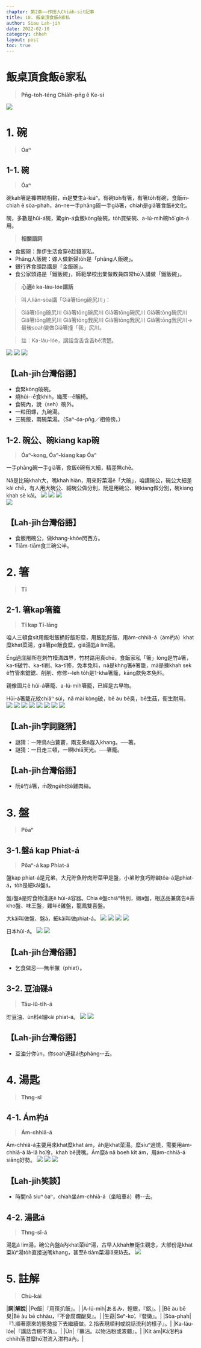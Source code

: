 ```yaml
---
chapter: 第2章——作田人Chia̍h-si̍t記事
title: 10. 飯桌頂食飯ê家私
author: Siau Lah-jih
date: 2022-02-10
category: chheh
layout: post
toc: true
---
```


# 飯桌頂食飯ê家私
> **Pn̄g-toh-téng Chia̍h-pn̄g ê Ke-si**

![](../too5/10/10-3-14.盤.jpg)


# 1. 碗
>**Óaⁿ**

## 1-1. 碗
>**Óaⁿ**
  
碗kah箸是褲帶結相黏，m̄是雙生á-kiáⁿ。有碗to̍h有箸，有箸to̍h有碗，食飯m̄-chiah ē sòa-phah，án-ne一手phâng碗一手giâ箸，chiah是giâ箸食飯ê文化。

碗，多數是hûi-á碗，驚gín-á食飯kòng破碗，to̍h買柴碗、a-lú-mih碗hō͘ gín-á用。

> **相關語詞**

- 食飯碗：靠伊生活食穿ê趁錢家私。
- Phâng人飯碗：嫁人做新婦to̍h是「phâng人飯碗」。
- 銀行界食頭路講是「金飯碗」。
- 食公家頭路是「鐵飯碗」，師範學校出業做教員四常hō͘人講做「鐵飯碗」。




> **心適ê ka-láu-lóe講話**

> 叫人liân-sòa講「Giâ箸tōng碗尻川」：

> Giâ箸tōng碗尻川 Giâ箸tōng碗尻川 Giâ箸tōng碗尻川 Giâ箸tōng碗尻川 Giâ箸tōng碗尻川 Giâ箸tōng我尻川 Giâ箸tōng我尻川 Giâ箸tōng我尻川→最後soah變做Giâ箸撞「我」尻川。

> 註：Ka-láu-lóe，講話含舌含舌bē清楚。

![](../too5/10/10-3-15.瓷仔碗.jpg)
![](../too5/10/10-3-16.泔杓仔.jpg)
![](../too5/10/10-3-16a.碗黃文本.jpg)

## 【Lah-jih台灣俗語】
- 食緊kòng破碗。
- 燒hûi--ē食khih，織蓆--ē睏椅。
- 食碗內，說（seh）碗外。
- 一粒田螺，九碗湯。
- 三碗飯，兩碗菜湯。（Saⁿ-óa-pn̄g／相倚傍。）

## 1-2. 碗公、碗kiang kap碗
>**Óaⁿ-kong, Óaⁿ-kiang kap Óaⁿ**

一手phâng碗一手giâ箸，食飯ê碗有大細，精差無chē。

Nā是比碗khah大，嘴khah hiàn，用來貯菜湯ê「大碗」，咱講碗公，碗公大細差kài chē，有人用大碗公、細碗公做分別，阮是用碗公、碗kiang做分別，碗kiang khah sè kâi。
![](../too5/10/10-3-17.碗公碗.jpg)
![](../too5/10/10-3-18.碗公碗陳慶芳.jpg)
![](../too5/10/10-3-19.碗碗公.jpg)  
![](../too5/10/10-3-20.碗公碗陳正雄.jpg)
## 【Lah-jih台灣俗語】
- 食飯用碗公，做khang-khòe閃西方。
- Tiām-tiām食三碗公半。

# 2. 箸
>**Tī**

## 2-1. 箸kap箸籠
>**Tī kap Tī-lāng**

咱人三頓食si̍t用飯坩飯桶貯飯貯糜，用飯匙貯飯，用ám-chhiâ-á（ám杓á）khat糜khat菜湯，giâ箸pe飯食糜，giâ湯匙á lim湯。

Éng過庄腳所在刺竹模滿四界，竹材路用真chē，食飯家私「箸」lóng是竹á箸，ka-tī破竹、ka-tī削、ka-tī修，免本免料，nā是khǹg箸ê箸籠，mā是揀khah sek ê竹管來鋸鋸、削削、修修--leh to̍h是1-kha箸籠，kāng款免本免料。

親像圖片ê hûi-á箸籠、a-lú-mih箸籠，已經是古早物。

Hûi-á箸籠花紋chiâⁿ súi，nā mài kòng破，bē àu bē臭，bē生菇，衛生耐用。
![](../too5/10/10-3-8.箸籠.jpg)
![](../too5/10/10-3-9.箸籠.jpg)
![](../too5/10/10-3-9a.箸籠.jpg)
![](../too5/10/10-3-10.箸籠.jpg)
![](../too5/10/10-3-11.箸籠.jpg)
![](../too5/10/10-3-12.箸籠瓷仔.jpg)
![](../too5/10/10-3-13.箸籠.jpg)
![](../too5/10/10-3-13a.箸籠.jpg)

## 【Lah-jih字詞謎猜】

- 謎猜：一陣鳥á白蒼蒼，兩支柴á趕入khang。──箸。
- 謎猜：一日走三頓，一暝khiā天光。──箸籠。

## 【Lah-jih台灣俗語】
- 阮ê竹á箸，m̄敢nge̍h你ê雞肉絲。

# 3. 盤
>**Pôaⁿ**

## 3-1.盤á kap Phiat-á
>**Pôaⁿ-á kap Phiat-á**
 
盤kap phiat-á是兄弟，大兄貯魚貯肉貯菜甲是盤，小弟貯食巧貯鹹tôa-á是phiat-á，to̍h是細kâi盤á。

盤/盤á是貯食物淺底ê hûi-á容器。Chia ê盤chiâⁿ特別，蝦á盤，相送品兼廣告ê茶kho͘盤、味王盤，雞年ê雞盤，龍鳳雙喜盤。

大kâi叫做盤、盤á，細kâi叫做phiat-á。
![](../too5/10/10-3-21.盤仔蝦仔盤.jpg)
![](../too5/10/10-3-22.盤仔.jpg)
![](../too5/10/10-3-23.盤仔.jpg)
![](../too5/10/10-3-24.囍盤陳萬來.jpg)

日本hûi-á。
![](../too5/10/10-3-25.盤仔日本瓷.jpg)
![](../too5/10/10-3-26.盤仔印記.jpg)

## 【Lah-jih台灣俗語】
- 乞食做忌──無半撇（phiat）。

## 3-2. 豆油碟á
>**Tāu-iû-ti̍h-á**
  
貯豆油、ùn料ê細kâi phiat-á。
![](../too5/10/10-3-27.豆油碟仔陳慶芳.jpg)
![](../too5/10/10-3-27a.碗盤仔陳正雄.jpg)

## 【Lah-jih台灣俗語】
- 豆油分你ùn，你soah連碟á也phâng--去。

# 4. 湯匙
>**Thng-sî**

## 4-1. Ám杓á
>**Ám-chhiâ-á**

Ám-chhiâ-á主要用來khat糜khat ám，a̍h是khat菜湯。糜siuⁿ過燒，需要用ám-chhiâ-á lā-lā ho͘冷，khah bē燙嘴。Ám糜á nā boeh ki̍t ám，用ám-chhiâ-á siāng好勢。 ![](../too5/10/10-3-28.泔杓仔.jpg)
![](../too5/10/10-3-29.泔杓仔.jpg)
![](../too5/10/10-3-30.泔杓仔.jpg)
## 【Lah-jih笑談】
- 時間nā siuⁿ òaⁿ，chiah坐ám-chhiâ-á（坐暗車á）轉--去。

## 4-2. 湯匙á
>**Thng-sî-á**
  
湯匙á lim湯，碗公內盤á內khat菜iúⁿ湯，古早人khah無衛生觀念，大部份是khat菜iúⁿ湯to̍h直接送嘴khang，甚至ē tiàm菜湯lā來lā去。
![](../too5/10/10-3-31a.湯匙仔.jpg)

# 5. 註解
> **Chù-kái**

|**詞**|**解說**|
|Pe飯|『用筷扒飯』。|
|A-lú-mih|あるみ，輕銀，『鋁』。|
|Bē àu bē臭|Bē àu bē chhàu，『不會腐爛酸臭』。|
|生菇|Seⁿ-ko͘，『發黴』。|
|Sòa-phah|『1.順著原來的態勢接下去繼續做。2.指表現順利或說話流利的樣子』。|
|Ka-láu-lóe|『講話含糊不清』。|
|Ùn|『蘸沾。以物沾粉或液體』。|
|Ki̍t ám|Kā泔杓á chhi̍h落泔糜hō͘泔流入泔杓á內。|
